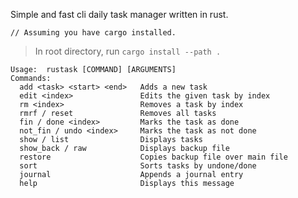 Simple and fast cli daily task manager written in rust.  

`// Assuming you have cargo installed.` 
> In root directory, run `cargo install --path .`

```
Usage:  rustask [COMMAND] [ARGUMENTS]
Commands:
  add <task> <start> <end>   Adds a new task
  edit <index>               Edits the given task by index
  rm <index>                 Removes a task by index
  rmrf / reset               Removes all tasks
  fin / done <index>         Marks the task as done
  not_fin / undo <index>     Marks the task as not done
  show / list                Displays tasks
  show_back / raw            Displays backup file
  restore                    Copies backup file over main file
  sort                       Sorts tasks by undone/done
  journal                    Appends a journal entry
  help                       Displays this message
```

